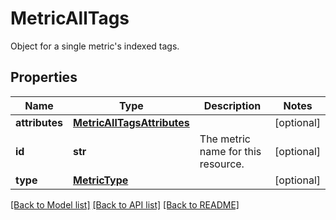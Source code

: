 # MetricAllTags

Object for a single metric's indexed tags.

## Properties

| Name           | Type                                                      | Description                        | Notes      |
| -------------- | --------------------------------------------------------- | ---------------------------------- | ---------- |
| **attributes** | [**MetricAllTagsAttributes**](MetricAllTagsAttributes.md) |                                    | [optional] |
| **id**         | **str**                                                   | The metric name for this resource. | [optional] |
| **type**       | [**MetricType**](MetricType.md)                           |                                    | [optional] |

[[Back to Model list]](README.md#documentation-for-models) [[Back to API list]](README.md#documentation-for-api-endpoints) [[Back to README]](README.md)

